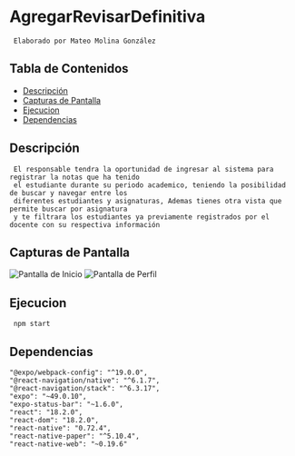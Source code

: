 # AgregarRevisarDefinitiva

     Elaborado por Mateo Molina González

## Tabla de Contenidos
- [Descripción](#descripción)
- [Capturas de Pantalla](#capturas-de-pantalla)
- [Ejecucion](#ejecucion)
- [Dependencias](#dependencias)

## Descripción

     El responsable tendra la oportunidad de ingresar al sistema para registrar la notas que ha tenido 
     el estudiante durante su periodo academico, teniendo la posibilidad de buscar y navegar entre los 
     diferentes estudiantes y asignaturas, Ademas tienes otra vista que permite buscar por asignatura 
     y te filtrara los estudiantes ya previamente registrados por el docente con su respectiva información

## Capturas de Pantalla
![Pantalla de Inicio](/screenshots/inicio.png)
![Pantalla de Perfil](/screenshots/perfil.png)

## Ejecucion

     npm start

## Dependencias

    "@expo/webpack-config": "^19.0.0",
    "@react-navigation/native": "^6.1.7",
    "@react-navigation/stack": "^6.3.17",
    "expo": "~49.0.10",
    "expo-status-bar": "~1.6.0",
    "react": "18.2.0",
    "react-dom": "18.2.0",
    "react-native": "0.72.4",
    "react-native-paper": "^5.10.4",
    "react-native-web": "~0.19.6"
